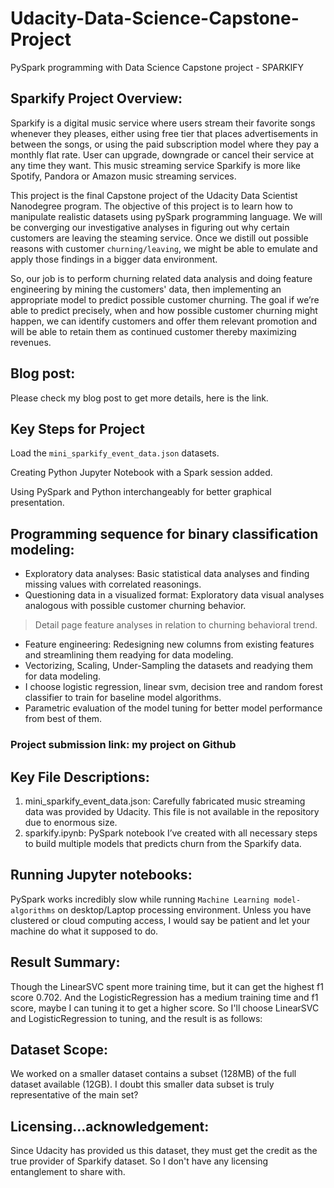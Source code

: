 # Udacity-Data-Science-Capstone-Project
PySpark programming with Data Science Capstone project - SPARKIFY

## Sparkify Project Overview:
Sparkify is a digital music service where users stream their favorite songs whenever they pleases, either using free tier that places advertisements in between the songs, or using the paid subscription model where they pay a monthly flat rate. User can upgrade, downgrade or cancel their service at any time they want.  This music streaming service Sparkify is more like Spotify, Pandora or Amazon music streaming services.

This project is the final Capstone project of the Udacity Data Scientist Nanodegree program. The objective of this project is to learn how to manipulate realistic datasets using  pySpark programming language. We will be converging our investigative analyses in figuring out why certain customers are leaving the steaming service. Once we distill out possible reasons with customer `churning/leaving`, we might be able to emulate and apply those findings in a bigger data environment.

So, our job is to perform churning related data analysis and doing feature engineering by mining the customers' data, then implementing an appropriate model to predict possible customer churning. The goal if we’re able to predict precisely, when and how possible customer churning might happen, we can identify customers and offer them relevant promotion and will be able to retain them as continued customer thereby maximizing revenues.

## Blog post:
Please check my blog post to get more details, here is the link.

## Key Steps for Project
Load the `mini_sparkify_event_data.json` datasets.

Creating Python Jupyter Notebook with a Spark session added.

Using PySpark and Python interchangeably for better graphical presentation. 

## Programming sequence for binary classification modeling:
- Exploratory data analyses: Basic statistical data analyses and finding missing values with correlated reasonings.
- Questioning data in a visualized format: Exploratory data visual analyses analogous with possible customer churning behavior.

> Detail page feature analyses in relation to churning behavioral trend.
- Feature engineering: Redesigning new columns from existing features and streamlining them readying for data modeling.
- Vectorizing,  Scaling, Under-Sampling the datasets and readying them for data modeling.
- I choose logistic regression, linear svm, decision tree and random forest classifier to train for baseline model algorithms.
- Parametric evaluation of the model tuning for better model performance from best of them.

### Project submission link: my project on Github

## Key File Descriptions:
1. mini_sparkify_event_data.json: Carefully fabricated music streaming data was provided by Udacity. This file is not available in the repository due to enormous size.
2. sparkify.ipynb:  PySpark  notebook I’ve created with all necessary steps to build multiple models that predicts churn from the Sparkify data.

## Running Jupyter notebooks:
PySpark works incredibly slow while running `Machine Learning model-algorithms` on desktop/Laptop processing environment. Unless you have clustered or cloud computing access, I would say be patient and let your machine do what it supposed to do.

## Result Summary:
Though the LinearSVC spent more training time, but it can get the highest f1 score 0.702. And the LogisticRegression has a medium training time and f1 score, maybe I can tuning it to get a higher score. So I'll choose LinearSVC and LogisticRegression to tuning, and the result is as follows:

## Dataset Scope:
We worked on a smaller dataset contains a subset (128MB) of the full dataset available (12GB). I doubt this smaller data subset is truly representative of the main set?

## Licensing…acknowledgement:
Since Udacity has provided us this dataset, they must get the credit as the true provider of Sparkify dataset. So I don't have any licensing entanglement to share with.
